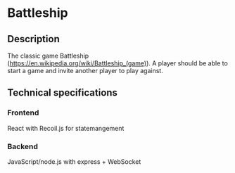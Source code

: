 # Battleship

## Description
The classic game Battleship (https://en.wikipedia.org/wiki/Battleship_(game)). A player should be able to start a game and invite another player to play against.

## Technical specifications

### Frontend 
React with Recoil.js for statemangement

### Backend 
JavaScript/node.js with express + WebSocket 


